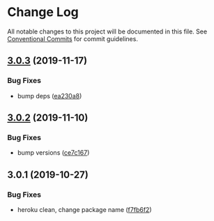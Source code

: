 # Change Log

All notable changes to this project will be documented in this file.
See [Conventional Commits](https://conventionalcommits.org) for commit guidelines.

## [3.0.3](https://github.com/maticzav/emma-cli/compare/emma-cli@3.0.2...emma-cli@3.0.3) (2019-11-17)


### Bug Fixes

* bump deps ([ea230a8](https://github.com/maticzav/emma-cli/commit/ea230a8b143694c2a02e7c913a08ca1b5d18e1a7))





## [3.0.2](https://github.com/maticzav/emma-cli/compare/emma-cli@3.0.1...emma-cli@3.0.2) (2019-11-10)


### Bug Fixes

* bump versions ([ce7c167](https://github.com/maticzav/emma-cli/commit/ce7c167e67af76fa4b558f2bd91fcf16633be1cf))





## 3.0.1 (2019-10-27)


### Bug Fixes

* heroku clean, change package name ([f7fb6f2](https://github.com/maticzav/emma-cli/commit/f7fb6f2a7d47a3a68a42ed3f7cef8caa969551bf))
